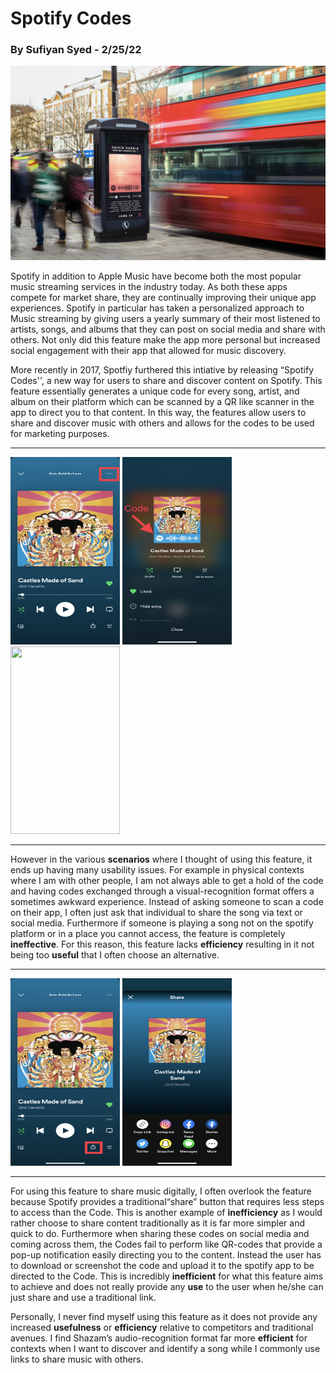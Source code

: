 # Spotify Codes 
### By Sufiyan Syed - 2/25/22

![image1](../assets/spotify_codes_poster.png "image1")

Spotify in addition to Apple Music have become both the most popular music streaming services in the industry today. As both these apps compete for market share, they are continually improving their unique app experiences. Spotify in particular has taken a personalized approach to Music streaming by giving users a yearly summary of their most listened to artists, songs, and albums that they can post on social media and share with others. Not only did this feature make the app more personal but increased social engagement with their app that allowed for music discovery. 

More recently in 2017, Spotfiy furthered this intiative by releasing “Spotify Codes'', a new way for users to share and discover content on Spotify. This feature essentially generates a unique code for every song, artist, and album on their platform which can be scanned by a QR like scanner in the app to direct you to that content. In this way, the features allow users to share and discover music with others and allows for the codes to be used for marketing purposes. 

---
<p float="left">
  <img src="../assets/Spotify.code.1.jpg" width="175" height="300" />
  <img src="../assets/spotify.code.2.jpg" width="175" height="300" /> 
  <img src="../assets/spotify.code.scanner.PNG" width="175" height="300" />
</p>

----

However in the various **scenarios** where I thought of using this feature, it ends up having many usability issues. For example in physical contexts where I am with other people, I am not always able to get a hold of the code and having codes exchanged through a visual-recognition format offers a sometimes awkward experience. Instead of asking someone to scan a code on their app, I often just ask that individual to share the song via text or social media. Furthermore if someone is playing a song not on the spotify platform or in a place you cannot access, the feature is completely **ineffective**. For this reason, this feature lacks **efficiency** resulting in it not being too **useful** that I often choose an alternative. 

---
<p float="left">
  <img src="../assets/spotify.code.share.1.jpg" width="175" height="300" />
  <img src="../assets/spotify.code.share.2.PNG" width="175" height="300" /> 
</p>

----

For using this feature to share music digitally, I often overlook the feature because Spotify provides a traditional“share” button that requires less steps to access than the Code. This is another example of **inefficiency** as I would rather choose to share content traditionally as it is far more simpler and quick to do. Furthermore when sharing these codes on social media and coming across them, the Codes fail to perform like QR-codes that provide a pop-up notification easily directing you to the content. Instead the user has to download or screenshot the code and upload it to the spotify app to be directed to the Code. This is incredibly **inefficient** for what this feature aims to achieve and does not really provide any **use** to the user when he/she can just share and use a traditional link. 

Personally, I never find myself using this feature as it does not provide any increased **usefulness** or **efficiency** relative to competitors and traditional avenues. I find Shazam’s audio-recognition format far more **efficient** for contexts when I want to discover and identify a song while I commonly use links to share music with others. 



